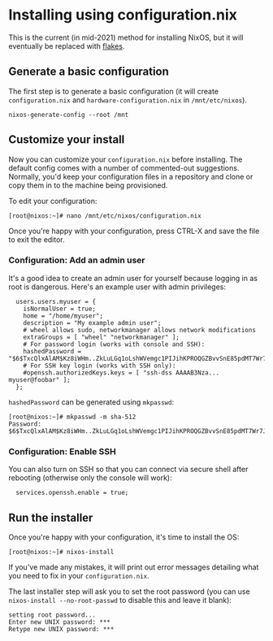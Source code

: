 Installing using configuration.nix
==================================

This is the current (in mid-2021) method for installing NixOS, but it will eventually be replaced with [flakes](install-flakes.md).



Generate a basic configuration
------------------------------

The first step is to generate a basic configuration (it will create `configuration.nix` and `hardware-configuration.nix` in `/mnt/etc/nixos`).

```text
nixos-generate-config --root /mnt
```


Customize your install
----------------------

Now you can customize your `configuration.nix` before installing. The default config comes with a number of commented-out suggestions. Normally, you'd keep your configuration files in a repository and clone or copy them in to the machine being provisioned.

To edit your configuration:

```text
[root@nixos:~]# nano /mnt/etc/nixos/configuration.nix
```

Once you're happy with your configuration, press CTRL-X and save the file to exit the editor.

### Configuration: Add an admin user

It's a good idea to create an admin user for yourself because logging in as root is dangerous. Here's an example user with admin privileges:

```text
  users.users.myuser = {
    isNormalUser = true;
    home = "/home/myuser";
    description = "My example admin user";
    # wheel allows sudo, networkmanager allows network modifications
    extraGroups = [ "wheel" "networkmanager" ];
    # For password login (works with console and SSH):
    hashedPassword = "$6$TxcQlxAlAM$Kz8iWHm..ZkLuLGq1oLshWVemgc1PIJihKPROQGZBvvSnE85pdMT7Wr7J4f50Qbq2dsUitoT0GPQ8yxhKyddM1";
    # For SSH key login (works with SSH only):
    #openssh.authorizedKeys.keys = [ "ssh-dss AAAAB3Nza... myuser@foobar" ];
  };
```

`hashedPassword` can be generated using `mkpasswd`:

```text
[root@nixos:~]# mkpasswd -m sha-512
Password: 
$6$TxcQlxAlAM$Kz8iWHm..ZkLuLGq1oLshWVemgc1PIJihKPROQGZBvvSnE85pdMT7Wr7J4f50Qbq2dsUitoT0GPQ8yxhKyddM1
```

### Configuration: Enable SSH

You can also turn on SSH so that you can connect via secure shell after rebooting (otherwise only the console will work):

```text
  services.openssh.enable = true; 
```


Run the installer
-----------------

Once you're happy with your configuration, it's time to install the OS:

```text
[root@nixos:~]# nixos-install
```

If you've made any mistakes, it will print out error messages detailing what you need to fix in your `configuration.nix`.

The last installer step will ask you to set the root password (you can use `nixos-install --no-root-passwd` to disable this and leave it blank):

```text
setting root password...
Enter new UNIX password: ***
Retype new UNIX password: ***
```
